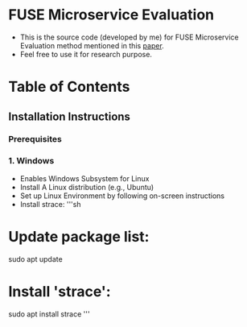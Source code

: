 # FUSE Microservice Evaluation
- This is the source code (developed by me) for FUSE Microservice Evaluation method mentioned in this [paper](https://link.springer.com/chapter/10.1007/978-3-031-48421-6_17).
- Feel free to use it for research purpose.

# Table of Contents
## Installation Instructions ##
### Prerequisites ###
### 1. Windows ###
- Enables Windows Subsystem for Linux
- Install A Linux distribution (e.g., Ubuntu) 
- Set up Linux Environment by following on-screen instructions
- Install strace:
'''sh
# Update package list:
sudo apt update
# Install 'strace':
sudo apt install strace
'''
